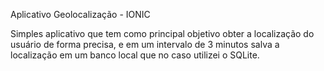 Aplicativo Geolocalização - IONIC

Simples aplicativo que tem como principal objetivo obter a localização do usuário de forma precisa, e em um intervalo de 3 minutos salva a localização em um banco local que no caso utilizei o SQLite.



